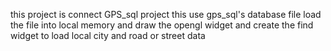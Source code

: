 <!---------------GLWidget---------->
this project is connect GPS_sql project
this use gps_sql's database file
load the file into local memory and draw the opengl widget
and create the find widget to load local city and road or street data
